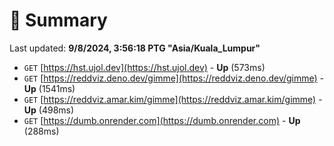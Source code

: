 # 📖 Summary
Last updated: **9/8/2024, 3:56:18 PTG "Asia/Kuala_Lumpur"**

- `GET` [https://hst.ujol.dev](https://hst.ujol.dev) - **Up** (573ms)
- `GET` [https://reddviz.deno.dev/gimme](https://reddviz.deno.dev/gimme) - **Up** (1541ms)
- `GET` [https://reddviz.amar.kim/gimme](https://reddviz.amar.kim/gimme) - **Up** (498ms)
- `GET` [https://dumb.onrender.com](https://dumb.onrender.com) - **Up** (288ms)
